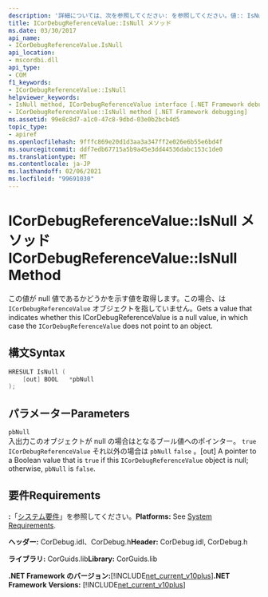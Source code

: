 ```yaml
---
description: '詳細については、次を参照してください: を参照してください。値:: IsNull メソッド'
title: ICorDebugReferenceValue::IsNull メソッド
ms.date: 03/30/2017
api_name:
- ICorDebugReferenceValue.IsNull
api_location:
- mscordbi.dll
api_type:
- COM
f1_keywords:
- ICorDebugReferenceValue::IsNull
helpviewer_keywords:
- IsNull method, ICorDebugReferenceValue interface [.NET Framework debugging]
- ICorDebugReferenceValue::IsNull method [.NET Framework debugging]
ms.assetid: 99e8c8d7-a1c0-47c8-9dbd-03e0b2bcb4d5
topic_type:
- apiref
ms.openlocfilehash: 9fffc869e20d1d3aa3a347ff2e026e6b55e6bd4f
ms.sourcegitcommit: ddf7edb67715a5b9a45e3dd44536dabc153c1de0
ms.translationtype: MT
ms.contentlocale: ja-JP
ms.lasthandoff: 02/06/2021
ms.locfileid: "99691030"
---
```

# <a name="icordebugreferencevalueisnull-method"></a><span data-ttu-id="cfbee-103">ICorDebugReferenceValue::IsNull メソッド</span><span class="sxs-lookup"><span data-stu-id="cfbee-103">ICorDebugReferenceValue::IsNull Method</span></span>

<span data-ttu-id="cfbee-104">この値が null 値であるかどうかを示す値を取得します。この場合、は `ICorDebugReferenceValue` オブジェクトを指していません。</span><span class="sxs-lookup"><span data-stu-id="cfbee-104">Gets a value that indicates whether this ICorDebugReferenceValue is a null value, in which case the `ICorDebugReferenceValue` does not point to an object.</span></span>  
  
## <a name="syntax"></a><span data-ttu-id="cfbee-105">構文</span><span class="sxs-lookup"><span data-stu-id="cfbee-105">Syntax</span></span>  
  
```cpp  
HRESULT IsNull (  
    [out] BOOL   *pbNull  
);  
```  
  
## <a name="parameters"></a><span data-ttu-id="cfbee-106">パラメーター</span><span class="sxs-lookup"><span data-stu-id="cfbee-106">Parameters</span></span>  

 `pbNull`  
 <span data-ttu-id="cfbee-107">入出力このオブジェクトが null の場合はとなるブール値へのポインター。 `true` `ICorDebugReferenceValue` それ以外の場合は `pbNull` `false` 。</span><span class="sxs-lookup"><span data-stu-id="cfbee-107">[out] A pointer to a Boolean value that is `true` if this `ICorDebugReferenceValue` object is null; otherwise, `pbNull` is `false`.</span></span>  
  
## <a name="requirements"></a><span data-ttu-id="cfbee-108">要件</span><span class="sxs-lookup"><span data-stu-id="cfbee-108">Requirements</span></span>  

 <span data-ttu-id="cfbee-109">**:**「[システム要件](../../get-started/system-requirements.md)」を参照してください。</span><span class="sxs-lookup"><span data-stu-id="cfbee-109">**Platforms:** See [System Requirements](../../get-started/system-requirements.md).</span></span>  
  
 <span data-ttu-id="cfbee-110">**ヘッダー:** CorDebug.idl、CorDebug.h</span><span class="sxs-lookup"><span data-stu-id="cfbee-110">**Header:** CorDebug.idl, CorDebug.h</span></span>  
  
 <span data-ttu-id="cfbee-111">**ライブラリ:** CorGuids.lib</span><span class="sxs-lookup"><span data-stu-id="cfbee-111">**Library:** CorGuids.lib</span></span>  
  
 <span data-ttu-id="cfbee-112">**.NET Framework のバージョン:**[!INCLUDE[net_current_v10plus](../../../../includes/net-current-v10plus-md.md)]</span><span class="sxs-lookup"><span data-stu-id="cfbee-112">**.NET Framework Versions:** [!INCLUDE[net_current_v10plus](../../../../includes/net-current-v10plus-md.md)]</span></span>

